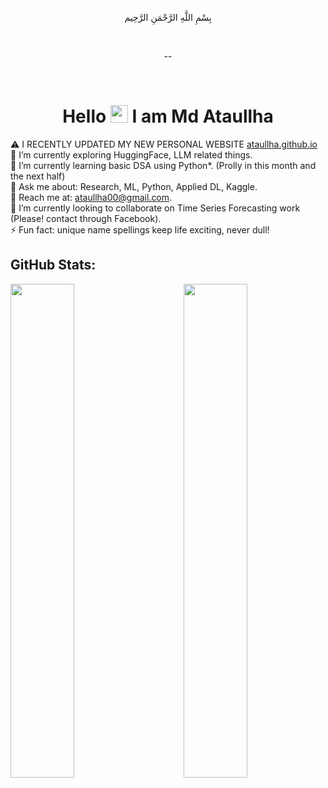 <div align="center">

   بِسْمِ اللَّهِ الرَّحْمَنِ الرَّحِيم

</div>

<br>

<div align="center">

 --
 
</div>

<br>

<h1 align="center">Hello <img src="https://media.giphy.com/media/hvRJCLFzcasrR4ia7z/giphy.gif" width="28"> I am Md Ataullha </h1>

<p>
⚠️ I RECENTLY UPDATED MY NEW PERSONAL WEBSITE <a href="https://ataullha.github.io/" target="_blank">ataullha.github.io</a> <br>
🔭 I’m currently exploring HuggingFace, LLM related things. <br>
🌱 I’m currently learning basic DSA using Python*. (Prolly in this month and the next half) <br>
💬 Ask me about: Research, ML, Python, Applied DL, Kaggle. <br>
📧 Reach me at: <a href='mailto:ataullha00@gmail.com' target='_blank'>ataullha00@gmail.com</a>. <br>
👯 I’m currently looking to collaborate on Time Series Forecasting work (Please! contact through Facebook). <br>
⚡ Fun fact: unique name spellings keep life exciting, never dull! <br>
</p>

## GitHub Stats:

<img  src="https://github-readme-stats.vercel.app/api?username=Ataullha&show_icons=true&hide_border=true&theme=tokyonight" width="45%" align="right" >

<img  src="https://github-readme-streak-stats.herokuapp.com/?user=Ataullha&hide_border=true&theme=tokyonight" width="45%" >
<br />
